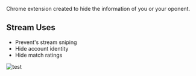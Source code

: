 Chrome extension created to hide the information of you or your oponent. 

## Stream Uses ##
* Prevent's stream sniping
* Hide account identity
* Hide match ratings


![test](https://cdn.discordapp.com/attachments/769615066001047552/856180289671659530/ezgif.com-gif-maker_1.gif)
